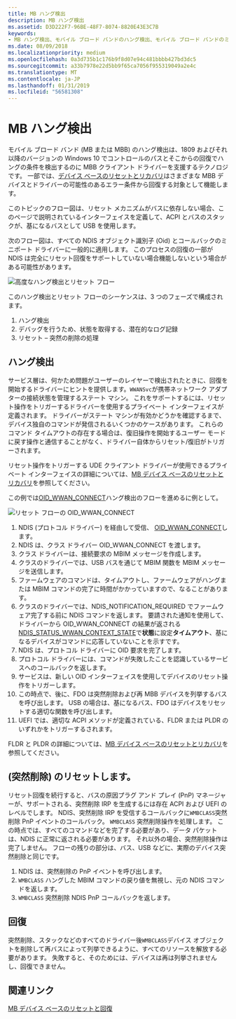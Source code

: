 ```yaml
---
title: MB ハング検出
description: MB ハング検出
ms.assetid: D3D222F7-96BE-48F7-8074-8820E43E3C7B
keywords:
- MB ハング検出、モバイル ブロード バンドのハング検出、モバイル ブロード バンドのミニポート ドライバー ハング検出
ms.date: 08/09/2018
ms.localizationpriority: medium
ms.openlocfilehash: 0a3d735b1c176b9f8d07e94c481bbbb427bd3dc5
ms.sourcegitcommit: a33b7978e22d5bb9f65ca7056f955319049a2e4c
ms.translationtype: MT
ms.contentlocale: ja-JP
ms.lasthandoff: 01/31/2019
ms.locfileid: "56581308"
---
```

# <a name="mb-hang-detection"></a>MB ハング検出

モバイル ブロード バンド (MB または MBB) のハング検出は、1809 およびそれ以降のバージョンの Windows 10 でコントロールのパスとそこからの回復でハングの条件を検出するのに MBB クライアント ドライバーを支援するテクノロジです。 一部では、[デバイス ベースのリセットとリカバリ](mb-device-based-reset-and-recovery.md)はさまざまな MBB デバイスとドライバーの可能性のあるエラー条件から回復する対象として機能します。 

このトピックのフロー図は、リセット メカニズムがバスに依存しない場合、このページで説明されているインターフェイスを定義して、ACPI とバスのスタックが、基になるバスとして USB を使用します。 

次のフロー図は、すべての NDIS オブジェクト識別子 (Oid) とコールバックのミニポート ドライバーに一般的に適用します。 このプロセスの回復の一部が NDIS は完全にリセット回復をサポートしていない場合機能しないという場合がある可能性があります。

![高度なハング検出とリセット フロー](images/mb-self-healing-hang-detection-highlevel.png "大まかなハング検出とフローをリセットします。")

このハング検出とリセット フローのシーケンスは、3 つのフェーズで構成されます。

1. ハング検出 
2. デバッグを行うため、状態を取得する、潜在的なログ記録
3. リセット – 突然の削除の処理

## <a name="hang-detection"></a>ハング検出

サービス層は、何かため問題がユーザーのレイヤーで検出されたときに、回復を開始するドライバーにヒントを提供します。`WWANSvc`が携帯ネットワーク アダプターの接続状態を管理するステート マシン。 これをサポートするには、リセット操作をトリガーするドライバーを使用するプライベート インターフェイスが定義されます。 ドライバーがステート マシンが有効かどうかを確認するまで、デバイス独自のコマンドが発信されるいくつかのケースがあります。 これらのコマンド タイムアウトの存在する場合は、復旧操作を開始するユーザー モードに戻す操作と通信することがなく、ドライバー自体からリセット/復旧がトリガーされます。 

リセット操作をトリガーする UDE クライアント ドライバーが使用できるプライベート インターフェイスの詳細については、[MB デバイス ベースのリセットとリカバリ](mb-device-based-reset-and-recovery.md#reset-recovery-for-ude-devices)を参照してください。

この例では[OID_WWAN_CONNECT](oid-wwan-connect.md)ハング検出のフローを進めるに例として。 

![リセット フローの OID_WWAN_CONNECT](images/mb-self-healing-hang-detection-wwanconnect-flow.png "OID_WWAN_CONNECT のフローをリセットします。")

1. NDIS (プロトコル ドライバー) を経由して受信、 [OID_WWAN_CONNECT](oid-wwan-connect.md)します。
2. NDIS は、クラス ドライバー OID_WWAN_CONNECT を渡します。
3. クラス ドライバーは、接続要求の MBIM メッセージを作成します。
4. クラスのドライバーでは、USB バスを通じて MBIM 関数を MBIM メッセージを送信します。 
5. ファームウェアのコマンドは、タイムアウトし、ファームウェアがハングまたは MBIM コマンドの完了に時間がかかっていますので、なることがあります。
6. クラスのドライバーでは、NDIS_NOTIFICATION_REQUIRED でファームウェア完了する前に NDIS コマンドを返します。 要請された通知を使用して、ドライバーから OID_WWAN_CONNECT の結果が返される[NDIS_STATUS_WWAN_CONTEXT_STATE](ndis-status-wwan-context-state.md)で**状態**に設定**タイムアウト**、基になるデバイスがコマンドに応答していないことを示すです。 
7. NDIS は、プロトコル ドライバーに OID 要求を完了します。
8. プロトコル ドライバーには、コマンドが失敗したことを認識しているサービスへのコールバックを返します。
9. サービスは、新しい OID インターフェイスを使用してデバイスのリセット操作をトリガーします。 
10. この時点で、後に、FDO は突然削除および再 MBB デバイスを列挙するバスを呼び出します。 USB の場合は、基になるバス、FDO はデバイスをリセットする適切な関数を呼び出します。 
11. UEFI では、適切な ACPI メソッドが定義されている、FLDR または PLDR のいずれかをトリガーするされます。

FLDR と PLDR の詳細については、[MB デバイス ベースのリセットとリカバリ](mb-device-based-reset-and-recovery.md#device-based-resets)を参照してください。

## <a name="reset-surprise-removal"></a>(突然削除) のリセットします。

リセット回復を続行すると、バスの原因プラグ アンド プレイ (PnP) マネージャーが、サポートされる、突然削除 IRP を生成するには存在 ACPI および UEFI のレベルでします。 NDIS、突然削除 IRP を受信するコールバックに`WMBCLASS`突然削除 PnP イベントのコールバック。 `WMBCLASS` 突然削除操作を処理します。 この時点では、すべてのコマンドなどを完了する必要があり、データ パケットは、NDIS に正常に返される必要があります。 それ以外の場合、突然削除操作は完了しません。 フローの残りの部分は、バス、USB などに、実際のデバイス突然削除と同じです。 

1. NDIS は、突然削除の PnP イベントを呼び出します。
2. `WMBCLASS` ハングした MBIM コマンドの戻り値を無視し、元の NDIS コマンドを返します。 
3. `WMBCLASS` 突然削除 NDIS PnP コールバックを返します。

## <a name="recovery"></a>回復

突然削除、スタックなどのすべてのドライバー後`WMBCLASS`デバイス オブジェクトを削除して再バスによって列挙できるように、すべてのリソースを解放する必要があります。 失敗すると、そのためには、デバイスは再は列挙されませんし、回復できません。

## <a name="related-links"></a>関連リンク

[MB デバイス ベースのリセットと回復](mb-device-based-reset-and-recovery.md)
